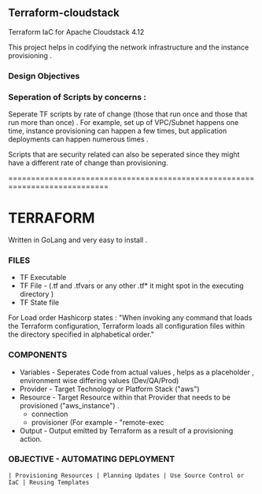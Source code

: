 ## Terraform-cloudstack
Terraform IaC for Apache Cloudstack 4.12

This project helps in codifying the network infrastructure and the instance provisioning . 

### Design Objectives
### Seperation of Scripts by concerns : 
Seperate TF scripts by rate of change (those that run once and those that run more than once) . For example, set up of VPC/Subnet happens one time, instance provisioning can happen a few times, but application deployments can happen numerous times . 

Scripts that are security related can also be seperated since they might have a different rate of change than provisioning. 




============================================================================

# TERRAFORM 
Written in GoLang and very easy to install . 

### FILES
  * TF Executable
  * TF File - (.tf and .tfvars or any other .tf* it might spot in the executing directory )
  * TF State file
 
 For Load order Hashicorp states : "When invoking any command that loads the Terraform configuration, Terraform loads all configuration files within the directory specified in alphabetical order."
 
### COMPONENTS 
  * Variables - Seperates Code from actual values ,  helps as a placeholder , environment wise differing values (Dev/QA/Prod)
  * Provider - Target Technology or Platform Stack ("aws") 
  * Resource - Target Resource within that Provider that needs to be provisioned ("aws_instance") . 
      * connection 
      * provisioner (For example - "remote-exec
  * Output - Output emitted by Terraform as a result of a provisioning action. 
  
  ### OBJECTIVE - AUTOMATING DEPLOYMENT 
    | Provisioning Resources | Planning Updates | Use Source Control or IaC | Reusing Templates 
    
    
 
